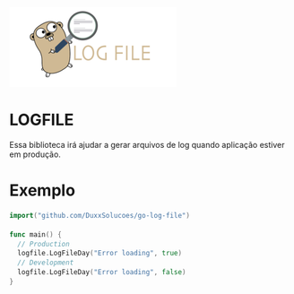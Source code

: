 ![alt tag](logo.png)
# LOGFILE

Essa biblioteca irá ajudar a gerar arquivos de log quando aplicação estiver em produção.

# Exemplo
```go
import("github.com/DuxxSolucoes/go-log-file")

func main() {
  // Production
  logfile.LogFileDay("Error loading", true)
  // Development
  logfile.LogFileDay("Error loading", false)
}
```
